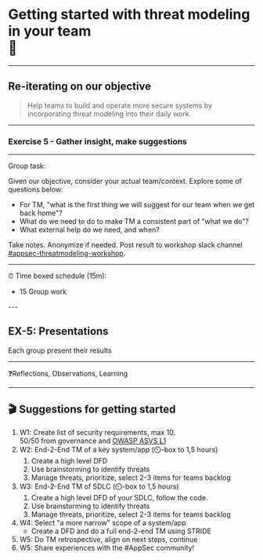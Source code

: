 <!-- .slide: data-background-image="./content/images/appsec-icon.svg" data-background-size="7%" data-background-position="right 2% top 2%"-->
<!-- markdownlint-disable MD041 MD033-->

# Getting started with threat modeling in your team </br>🏡

---

## Re-iterating on our objective

>Help teams to build and operate more secure systems by incorporating threat modeling into their daily work.

---

### Exercise 5 - Gather insight, make suggestions

<hr>

<div align="left"><!-- .element: style="font-size:0.6em"-->

Group task:

Given our objective, consider your actual team/context. Explore some of questions below:

- For TM, "what is the first thing we will suggest for our team when we get back home"?
- What do we need to do to make TM a consistent part of "what we do"?
- What external help do we need, and when?

Take notes. Anonymize if needed. Post result to workshop slack channel [#appsec-threatmodeling-workshop](https://equinor.slack.com/archives/C046T5B84P4).

<hr>

⏰ Time boxed schedule (15m):

- 15 Group work

</div>
---

## EX-5: Presentations

Each group present their results

<hr>

❓Reflections, Observations, Learning

---

## 🎬 Suggestions for getting started

<div><!-- .element: style="font-size:0.75em"-->

1. W1: Create list of security requirements, max 10. </br> 50/50 from governance and [OWASP ASVS L1](https://owasp.org/www-project-application-security-verification-standard/)
2. W2: End-2-End TM of a key system/app (⏲️-box to 1,5 hours)
   1. Create a high level DFD
   2. Use brainstorming to identify threats
   3. Manage threats, prioritize, select 2-3 items for teams backlog
3. W3: End-2-End TM of SDLC (⏲️-box to 1,5 hours)
   1. Create a high level DFD of your SDLC, follow the code.
   2. Use brainstorming to identify threats
   3. Manage threats, prioritize, select 2-3 items for teams backlog
4. W4: Select "a more narrow" scope of a system/app
   - Create a DFD and do a full end-2-end TM using STRIDE
5. W5: Do TM retrospective, align on next steps, continue
6. W5: Share experiences with the #AppSec community!



</div>
